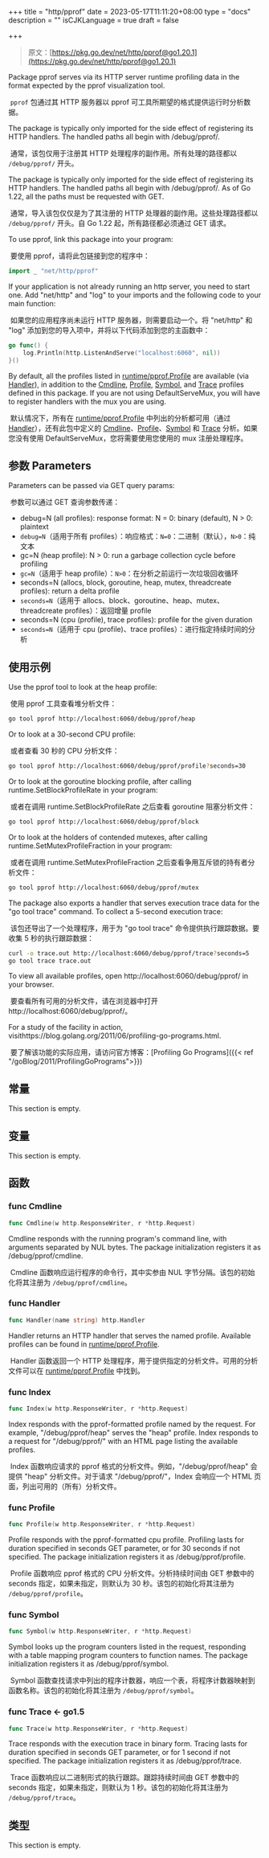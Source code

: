 +++
title = "http/pprof"
date = 2023-05-17T11:11:20+08:00
type = "docs"
description = ""
isCJKLanguage = true
draft = false

+++
> 原文：[https://pkg.go.dev/net/http/pprof@go1.20.1](https://pkg.go.dev/net/http/pprof@go1.20.1)

Package pprof serves via its HTTP server runtime profiling data in the format expected by the pprof visualization tool.

​	`pprof` 包通过其 HTTP 服务器以 pprof 可工具所期望的格式提供运行时分析数据。

The package is typically only imported for the side effect of registering its HTTP handlers. The handled paths all begin with /debug/pprof/.

​	通常，该包仅用于注册其 HTTP 处理程序的副作用。所有处理的路径都以 `/debug/pprof/` 开头。

The package is typically only imported for the side effect of registering its HTTP handlers. The handled paths all begin with /debug/pprof/. As of Go 1.22, all the paths must be requested with GET.

​	通常，导入该包仅仅是为了其注册的 HTTP 处理器的副作用。这些处理路径都以 `/debug/pprof/` 开头。自 Go 1.22 起，所有路径都必须通过 GET 请求。

To use pprof, link this package into your program:

​	要使用 pprof，请将此包链接到您的程序中：

```go
import _ "net/http/pprof"
```

If your application is not already running an http server, you need to start one. Add "net/http" and "log" to your imports and the following code to your main function:

​	如果您的应用程序尚未运行 HTTP 服务器，则需要启动一个。将 "net/http" 和 "log" 添加到您的导入项中，并将以下代码添加到您的主函数中：

```go
go func() {
	log.Println(http.ListenAndServe("localhost:6060", nil))
}()
```

By default, all the profiles listed in [runtime/pprof.Profile](https://pkg.go.dev/runtime/pprof#Profile) are available (via [Handler](https://pkg.go.dev/net/http/pprof@go1.20.1#Handler)), in addition to the [Cmdline](https://pkg.go.dev/net/http/pprof@go1.20.1#Cmdline), [Profile](https://pkg.go.dev/net/http/pprof@go1.20.1#Profile), [Symbol](https://pkg.go.dev/net/http/pprof@go1.20.1#Symbol), and [Trace](https://pkg.go.dev/net/http/pprof@go1.20.1#Trace) profiles defined in this package. If you are not using DefaultServeMux, you will have to register handlers with the mux you are using.

​	默认情况下，所有在 [runtime/pprof.Profile](https://pkg.go.dev/runtime/pprof#Profile) 中列出的分析都可用（通过 [Handler](https://pkg.go.dev/net/http/pprof@go1.20.1#Handler)），还有此包中定义的 [Cmdline](https://pkg.go.dev/net/http/pprof@go1.20.1#Cmdline)、[Profile](https://pkg.go.dev/net/http/pprof@go1.20.1#Profile)、[Symbol](https://pkg.go.dev/net/http/pprof@go1.20.1#Symbol) 和 [Trace](https://pkg.go.dev/net/http/pprof@go1.20.1#Trace) 分析。如果您没有使用 DefaultServeMux，您将需要使用您使用的 mux 注册处理程序。

## 参数 Parameters

Parameters can be passed via GET query params:

​	参数可以通过 GET 查询参数传递：

- debug=N (all profiles): response format: N = 0: binary (default), N > 0: plaintext
- `debug=N`（适用于所有 profiles）：响应格式：`N=0`：二进制（默认），`N>0`：纯文本
- gc=N (heap profile): N > 0: run a garbage collection cycle before profiling
- `gc=N`（适用于 heap profile）：`N>0`：在分析之前运行一次垃圾回收循环
- seconds=N (allocs, block, goroutine, heap, mutex, threadcreate profiles): return a delta profile
- `seconds=N`（适用于 allocs、block、goroutine、heap、mutex、threadcreate profiles）：返回增量 profile
- seconds=N (cpu (profile), trace profiles): profile for the given duration
- `seconds=N`（适用于 cpu (profile)、trace profiles）：进行指定持续时间的分析

## 使用示例

Use the pprof tool to look at the heap profile:

​	使用 pprof 工具查看堆分析文件：

```bash
go tool pprof http://localhost:6060/debug/pprof/heap
```

Or to look at a 30-second CPU profile:

​	或者查看 30 秒的 CPU 分析文件：

```bash
go tool pprof http://localhost:6060/debug/pprof/profile?seconds=30
```

Or to look at the goroutine blocking profile, after calling runtime.SetBlockProfileRate in your program:

​	或者在调用 runtime.SetBlockProfileRate 之后查看 goroutine 阻塞分析文件：

```bash
go tool pprof http://localhost:6060/debug/pprof/block
```

Or to look at the holders of contended mutexes, after calling runtime.SetMutexProfileFraction in your program:

​	或者在调用 runtime.SetMutexProfileFraction 之后查看争用互斥锁的持有者分析文件：

```bash
go tool pprof http://localhost:6060/debug/pprof/mutex
```

The package also exports a handler that serves execution trace data for the "go tool trace" command. To collect a 5-second execution trace:

​	该包还导出了一个处理程序，用于为 "go tool trace" 命令提供执行跟踪数据。要收集 5 秒的执行跟踪数据：

```bash
curl -o trace.out http://localhost:6060/debug/pprof/trace?seconds=5
go tool trace trace.out
```

To view all available profiles, open http://localhost:6060/debug/pprof/ in your browser.

​	要查看所有可用的分析文件，请在浏览器中打开 http://localhost:6060/debug/pprof/。

For a study of the facility in action, visithttps://blog.golang.org/2011/06/profiling-go-programs.html.

​	要了解该功能的实际应用，请访问官方博客：[Profiling Go Programs]({{< ref "/goBlog/2011/ProfilingGoPrograms">}})



## 常量 

This section is empty.

## 变量

This section is empty.

## 函数

### func Cmdline 

``` go 
func Cmdline(w http.ResponseWriter, r *http.Request)
```

Cmdline responds with the running program's command line, with arguments separated by NUL bytes. The package initialization registers it as /debug/pprof/cmdline.

​	Cmdline 函数响应运行程序的命令行，其中实参由 NUL 字节分隔。该包的初始化将其注册为 `/debug/pprof/cmdline`。

### func Handler 

``` go 
func Handler(name string) http.Handler
```

Handler returns an HTTP handler that serves the named profile. Available profiles can be found in [runtime/pprof.Profile](https://pkg.go.dev/runtime/pprof#Profile).

​	Handler 函数返回一个 HTTP 处理程序，用于提供指定的分析文件。可用的分析文件可以在 [runtime/pprof.Profile](https://pkg.go.dev/runtime/pprof#Profile) 中找到。

### func Index 

``` go 
func Index(w http.ResponseWriter, r *http.Request)
```

Index responds with the pprof-formatted profile named by the request. For example, "/debug/pprof/heap" serves the "heap" profile. Index responds to a request for "/debug/pprof/" with an HTML page listing the available profiles.

​	Index 函数响应请求的 pprof 格式的分析文件。例如，"/debug/pprof/heap" 会提供 "heap" 分析文件。对于请求 "/debug/pprof/"，Index 会响应一个 HTML 页面，列出可用的（所有）分析文件。

### func Profile 

``` go 
func Profile(w http.ResponseWriter, r *http.Request)
```

Profile responds with the pprof-formatted cpu profile. Profiling lasts for duration specified in seconds GET parameter, or for 30 seconds if not specified. The package initialization registers it as /debug/pprof/profile.

​	Profile 函数响应 pprof 格式的 CPU 分析文件。分析持续时间由 GET 参数中的 seconds 指定，如果未指定，则默认为 30 秒。该包的初始化将其注册为 `/debug/pprof/profile`。

### func Symbol 

``` go 
func Symbol(w http.ResponseWriter, r *http.Request)
```

Symbol looks up the program counters listed in the request, responding with a table mapping program counters to function names. The package initialization registers it as /debug/pprof/symbol.

​	Symbol 函数查找请求中列出的程序计数器，响应一个表，将程序计数器映射到函数名称。该包的初始化将其注册为 `/debug/pprof/symbol`。

### func Trace  <- go1.5

``` go 
func Trace(w http.ResponseWriter, r *http.Request)
```

Trace responds with the execution trace in binary form. Tracing lasts for duration specified in seconds GET parameter, or for 1 second if not specified. The package initialization registers it as /debug/pprof/trace.

​	Trace 函数响应以二进制形式的执行跟踪。跟踪持续时间由 GET 参数中的 seconds 指定，如果未指定，则默认为 1 秒。该包的初始化将其注册为 `/debug/pprof/trace`。

## 类型

This section is empty.